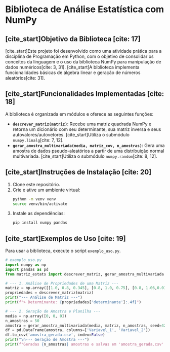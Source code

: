 # Biblioteca de Análise Estatística com NumPy

## [cite_start]Objetivo da Biblioteca [cite: 17]

[cite_start]Este projeto foi desenvolvido como uma atividade prática para a disciplina de Programação em Python, com o objetivo de consolidar os conceitos da linguagem e o uso da biblioteca NumPy para manipulação de dados numéricos[cite: 3, 31]. [cite_start]A biblioteca implementa funcionalidades básicas de álgebra linear e geração de números aleatórios[cite: 31].

## [cite_start]Funcionalidades Implementadas [cite: 18]

A biblioteca é organizada em módulos e oferece as seguintes funções:

* **`descrever_matriz(matriz)`**: Recebe uma matriz quadrada NumPy e retorna um dicionário com seu determinante, sua matriz inversa e seus autovalores/autovetores. [cite_start]Utiliza o submódulo `numpy.linalg`[cite: 7, 12].
* **`gerar_amostra_multivariada(media, matriz_cov, n_amostras)`**: Gera uma amostra de dados pseudo-aleatórios a partir de uma distribuição normal multivariada. [cite_start]Utiliza o submódulo `numpy.random`[cite: 8, 12].

## [cite_start]Instruções de Instalação [cite: 20]

1.  Clone este repositório.
2.  Crie e ative um ambiente virtual:
    ```bash
    python -m venv venv
    source venv/bin/activate
    ```
3.  Instale as dependências:
    ```bash
    pip install numpy pandas
    ```

## [cite_start]Exemplos de Uso [cite: 19]

Para usar a biblioteca, execute o script `exemplo_uso.py`.

```python
# exemplo_uso.py
import numpy as np
import pandas as pd
from matriz_estats import descrever_matriz, gerar_amostra_multivariada

# --- 1. Análise de Propriedades de uma Matriz ---
matriz = np.array([[1.0, 0.8, 0.345], [0.8, 1.0, 0.75], [0.8, 1.06,0.013])
propriedades = descrever_matriz(matriz)
print("--- Análise de Matriz ---")
print(f"> Determinante: {propriedades['determinante']:.4f}")

# --- 2. Geração de Amostra e Planilha ---
media = np.array([0, 0, 0])
n_amostras = 50
amostra = gerar_amostra_multivariada(media, matriz, n_amostras, seed=42)
df = pd.DataFrame(amostra, columns=['Variavel_1', 'Variavel_2'])
df.to_csv('amostra_gerada.csv', index=False)
print("\n--- Geração de Amostra ---")
print(f"Geradas {n_amostras} amostras e salvas em 'amostra_gerada.csv'.")
```
